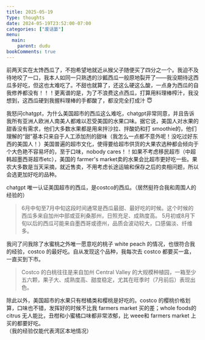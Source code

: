 ```yaml
---
title: 2025-05-19
Type: thoughts
date: 2024-05-19T23:52:00-07:00
categories: ["废话篓"]
menu:
  main:
    parent: dudu
bookComments: true
---
```

前两天实在太馋西瓜了，不抱希望地就近从猴父子随便买了四分之一个。我迫不及待地咬了一口，我本人如同一只熟透的沙瓤西瓜一般原地裂开了——我没期待这西瓜多好吃，但这也太难吃了。不甜也就算了，还这么硬这么酸，一点身为西瓜的自我修养都没有！！！更离谱的是，为了不浪费这点西瓜，打算用料理棒榨汁，我没想到，这西瓜硬到我握料理棒的手都酸了，都没完全打成汁 😇  

我怒问chatgpt，为什么美国超市的西瓜这么难吃，chatgpt非常同意，并且告诉我所有亚洲人欧洲人南美人都难以忍受美国的水果口味。据它说，美国人对水果的甜香没有需求，他们大多数水果都是用来拌沙拉、拌酸奶和打 smoothie的，他们理解的“甜”基本只来自于人工添加剂的甜味（我怎么一点都不意外呢！没吃过好东西的美国人！）美国普遍的超市文化，使得要给超市供货的大果农选种都会倾向于个大色艳不容易坏的，至于口味，nobody cares！！如果不考虑移民超市（中超韩超墨西哥超市etc），美国的 farmer's market卖的水果会比超市更好吃一些。果农大多数是当天采摘，就近售卖，不用考虑长途运输和保存之后的卖相问题，所以会选更加好吃的品种。  

chatgpt 唯一认证美国超市的西瓜，是costco的西瓜。（居然挺符合我和周围人的经验的）

> 6月中旬至7月中旬这段时间通常是西瓜最甜、最好吃的时候。这个时候的西瓜多来自加州中部或亚利桑那州，日照充足、成熟度高。
> 5月初或8月下旬以后的西瓜可能来自墨西哥或德州，品质会波动较大，口感偏淡、纤维多。

我问了问我除了水蜜桃之外唯一愿意吃的桃子 white peach 的情况，也很符合我的经验，costco 的最好吃。自从发现这个品种，我每次去 costco 都要买一盒，一直买到下市。
> Costco 的白桃往往是来自加州 Central Valley 的大规模种植园，一箱至少五六颗，果子大、成熟度高、甜度稳定，尤其在旺季时（7月前后）表现出色。

除此以外，美国超市的水果只有柑橘类和樱桃是好吃的。costco 的樱桃价格划算，口味也不错，发挥好的时候不比我 farmers market 买的差；whole foods的 citrus 无人能比，丑柑和小蜜橘口味都非常浓郁，比 weee和 farmers market 上买的都要好吃。  
（我的经验仅能代表湾区本地情况）

